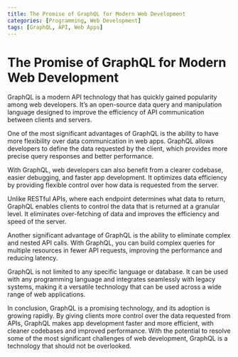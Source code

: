 ```yaml
---
title: The Promise of GraphQL for Modern Web Development
categories: [Programming, Web Development]
tags: [GraphQL, API, Web Apps]
---
```


# The Promise of GraphQL for Modern Web Development

GraphQL is a modern API technology that has quickly gained popularity among web developers. It’s an open-source data query and manipulation language designed to improve the efficiency of API communication between clients and servers.

One of the most significant advantages of GraphQL is the ability to have more flexibility over data communication in web apps. GraphQL allows developers to define the data requested by the client, which provides more precise query responses and better performance.

With GraphQL, web developers can also benefit from a clearer codebase, easier debugging, and faster app development. It optimizes data efficiency by providing flexible control over how data is requested from the server.

Unlike RESTful APIs, where each endpoint determines what data to return, GraphQL enables clients to control the data that is returned at a granular level. It eliminates over-fetching of data and improves the efficiency and speed of the server. 

Another significant advantage of GraphQL is the ability to eliminate complex and nested API calls. With GraphQL, you can build complex queries for multiple resources in fewer API requests, improving the performance and reducing latency.

GraphQL is not limited to any specific language or database. It can be used with any programming language and integrates seamlessly with legacy systems, making it a versatile technology that can be used across a wide range of web applications.

In conclusion, GraphQL is a promising technology, and its adoption is growing rapidly. By giving clients more control over the data requested from APIs, GraphQL makes app development faster and more efficient, with cleaner codebases and improved performance. With the potential to resolve some of the most significant challenges of web development, GraphQL is a technology that should not be overlooked.